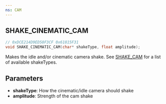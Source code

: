 ```yaml
---
ns: CAM
---
```

## SHAKE_CINEMATIC_CAM

```c
// 0xDCE214D9ED58F3CF 0x61815F31
void SHAKE_CINEMATIC_CAM(char* shakeType, float amplitude);
```

Makes the idle and/or cinematic camera shake.
See [SHAKE_CAM](#_0x6A25241C340D3822) for a list of available shakeTypes.

## Parameters
* **shakeType**: How the cinematic/idle camera should shake
* **amplitude**: Strength of the cam shake

